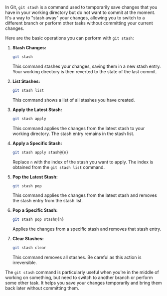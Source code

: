 In Git, `git stash` is a command used to temporarily save changes that you have in your working directory but do not want to commit at the moment. It's a way to "stash away" your changes, allowing you to switch to a different branch or perform other tasks without committing your current changes.

Here are the basic operations you can perform with `git stash`:

1. **Stash Changes:**
   ```bash
   git stash
   ```
   This command stashes your changes, saving them in a new stash entry. Your working directory is then reverted to the state of the last commit.

2. **List Stashes:**
   ```bash
   git stash list
   ```
   This command shows a list of all stashes you have created.

3. **Apply the Latest Stash:**
   ```bash
   git stash apply
   ```
   This command applies the changes from the latest stash to your working directory. The stash entry remains in the stash list.

4. **Apply a Specific Stash:**
   ```bash
   git stash apply stash@{n}
   ```
   Replace `n` with the index of the stash you want to apply. The index is obtained from the `git stash list` command.

5. **Pop the Latest Stash:**
   ```bash
   git stash pop
   ```
   This command applies the changes from the latest stash and removes the stash entry from the stash list.

6. **Pop a Specific Stash:**
   ```bash
   git stash pop stash@{n}
   ```
   Applies the changes from a specific stash and removes that stash entry.

7. **Clear Stashes:**
   ```bash
   git stash clear
   ```
   This command removes all stashes. Be careful as this action is irreversible.

The `git stash` command is particularly useful when you're in the middle of working on something, but need to switch to another branch or perform some other task. It helps you save your changes temporarily and bring them back later without committing them.